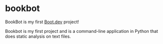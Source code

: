 # bookbot

BookBot is my first [Boot.dev](https://www.boot.dev) project!

Bookbot is my first project and is a command-line application in Python that does static analysis on text files.

